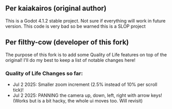 ## Per kaiakairos (original author)
This is a Godot 4.1.2 stable project. Not sure if everything will work in future version.
This code is very bad so be warned this is a SLOP project

## Per filthy-cow (developer of this fork)
The purpose of this fork is to add some Quality of Life features on top of the original!  I'll do my best to keep a list of notable changes here!

### Quality of Life Changes so far:
- Jul 2 2025: Smaller zoom increment (2.5% instead of 10% per scroll tick)!
- Jul 2 2025: PANNING the camera up, down, left, right with arrow keys! (Works but is a bit hacky, the whole ui moves too.  Will revisit)
